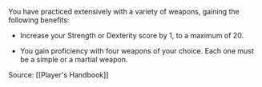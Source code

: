 You have practiced extensively with a variety of weapons, gaining the following benefits:

-   Increase your Strength or Dexterity score by 1, to a maximum of 20.

-   You gain proficiency with four weapons of your choice. Each one must be a simple or a martial weapon.

Source: [[Player's Handbook]]
